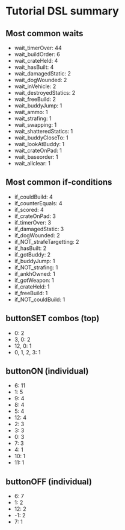 # Tutorial DSL summary

## Most common waits

- wait_timerOver: 44
- wait_buildOrder: 6
- wait_crateHeld: 4
- wait_hasBuilt: 4
- wait_damagedStatic: 2
- wait_dogWounded: 2
- wait_inVehicle: 2
- wait_destroyedStatics: 2
- wait_freeBuild: 2
- wait_buddyJump: 1
- wait_ammo: 1
- wait_strafing: 1
- wait_swapping: 1
- wait_shatteredStatics: 1
- wait_buddyCloseTo: 1
- wait_lookAtBuddy: 1
- wait_crateOnPad: 1
- wait_baseorder: 1
- wait_allclear: 1

## Most common if-conditions

- if_couldBuild: 4
- if_counterEquals: 4
- if_scored: 4
- if_crateOnPad: 3
- if_timerOver: 3
- if_damagedStatic: 3
- if_dogWounded: 2
- if_NOT_strafeTargetting: 2
- if_hasBuilt: 2
- if_gotBuddy: 2
- if_buddyJump: 1
- if_NOT_strafing: 1
- if_ankhOwned: 1
- if_gotWeapon: 1
- if_crateHeld: 1
- if_freeBuild: 1
- if_NOT_couldBuild: 1

## buttonSET combos (top)

- 0: 2
- 3, 0: 2
- 12, 0: 1
- 0, 1, 2, 3: 1

## buttonON (individual)

- 6: 11
- 1: 5
- 9: 4
- 8: 4
- 5: 4
- 12: 4
- 2: 3
- 3: 3
- 0: 3
- 7: 3
- 4: 1
- 10: 1
- 11: 1

## buttonOFF (individual)

- 6: 7
- 1: 2
- 12: 2
- -1: 2
- 7: 1
